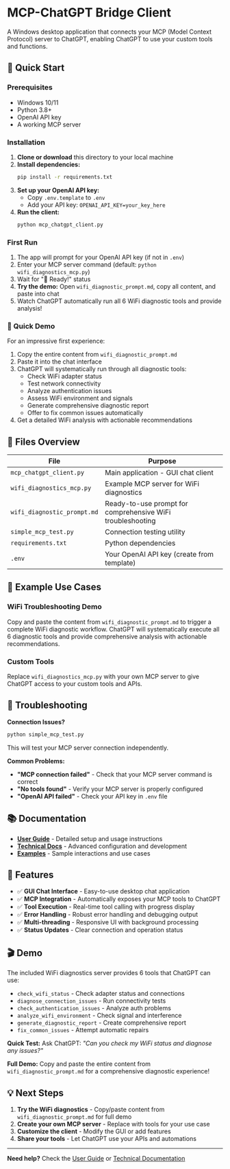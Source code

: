 # MCP-ChatGPT Bridge Client

A Windows desktop application that connects your MCP (Model Context Protocol) server to ChatGPT, enabling ChatGPT to use your custom tools and functions.

## 🚀 Quick Start

### Prerequisites
- Windows 10/11
- Python 3.8+
- OpenAI API key
- A working MCP server

### Installation
1. **Clone or download** this directory to your local machine
2. **Install dependencies:**
   ```bash
   pip install -r requirements.txt
   ```
3. **Set up your OpenAI API key:**
   - Copy `.env.template` to `.env`
   - Add your API key: `OPENAI_API_KEY=your_key_here`
4. **Run the client:**
   ```bash
   python mcp_chatgpt_client.py
   ```

### First Run
1. The app will prompt for your OpenAI API key (if not in `.env`)
2. Enter your MCP server command (default: `python wifi_diagnostics_mcp.py`)
3. Wait for "🎉 Ready!" status
4. **Try the demo:** Open `wifi_diagnostic_prompt.md`, copy all content, and paste into chat
5. Watch ChatGPT automatically run all 6 WiFi diagnostic tools and provide analysis!

### 🎯 Quick Demo
For an impressive first experience:
1. Copy the entire content from `wifi_diagnostic_prompt.md`
2. Paste it into the chat interface  
3. ChatGPT will systematically run through all diagnostic tools:
   - Check WiFi adapter status
   - Test network connectivity
   - Analyze authentication issues
   - Assess WiFi environment and signals
   - Generate comprehensive diagnostic report
   - Offer to fix common issues automatically
4. Get a detailed WiFi analysis with actionable recommendations

## 📁 Files Overview

| File | Purpose |
|------|---------|
| `mcp_chatgpt_client.py` | Main application - GUI chat client |
| `wifi_diagnostics_mcp.py` | Example MCP server for WiFi diagnostics |
| `wifi_diagnostic_prompt.md` | Ready-to-use prompt for comprehensive WiFi troubleshooting |
| `simple_mcp_test.py` | Connection testing utility |
| `requirements.txt` | Python dependencies |
| `.env` | Your OpenAI API key (create from template) |

## 🎯 Example Use Cases

### WiFi Troubleshooting Demo
Copy and paste the content from `wifi_diagnostic_prompt.md` to trigger a complete WiFi diagnostic workflow. ChatGPT will systematically execute all 6 diagnostic tools and provide comprehensive analysis with actionable recommendations.

### Custom Tools
Replace `wifi_diagnostics_mcp.py` with your own MCP server to give ChatGPT access to your custom tools and APIs.

## 🔧 Troubleshooting

**Connection Issues?**
```bash
python simple_mcp_test.py
```
This will test your MCP server connection independently.

**Common Problems:**
- **\"MCP connection failed\"** - Check that your MCP server command is correct
- **\"No tools found\"** - Verify your MCP server is properly configured
- **\"OpenAI API failed\"** - Check your API key in `.env` file

## 📚 Documentation

- **[User Guide](USER_GUIDE.md)** - Detailed setup and usage instructions
- **[Technical Docs](TECHNICAL_DOCS.md)** - Advanced configuration and development
- **[Examples](EXAMPLES.md)** - Sample interactions and use cases

## 🌟 Features

- ✅ **GUI Chat Interface** - Easy-to-use desktop chat application
- ✅ **MCP Integration** - Automatically exposes your MCP tools to ChatGPT
- ✅ **Tool Execution** - Real-time tool calling with progress display
- ✅ **Error Handling** - Robust error handling and debugging output
- ✅ **Multi-threading** - Responsive UI with background processing
- ✅ **Status Updates** - Clear connection and operation status

## 🎬 Demo

The included WiFi diagnostics server provides 6 tools that ChatGPT can use:
- `check_wifi_status` - Check adapter status and connections
- `diagnose_connection_issues` - Run connectivity tests
- `check_authentication_issues` - Analyze auth problems
- `analyze_wifi_environment` - Check signal and interference
- `generate_diagnostic_report` - Create comprehensive report
- `fix_common_issues` - Attempt automatic repairs

**Quick Test:** Ask ChatGPT: *"Can you check my WiFi status and diagnose any issues?"*

**Full Demo:** Copy and paste the entire content from `wifi_diagnostic_prompt.md` for a comprehensive diagnostic experience!

## 💡 Next Steps

1. **Try the WiFi diagnostics** - Copy/paste content from `wifi_diagnostic_prompt.md` for full demo
2. **Create your own MCP server** - Replace with tools for your use case
3. **Customize the client** - Modify the GUI or add features
4. **Share your tools** - Let ChatGPT use your APIs and automations

---

**Need help?** Check the [User Guide](USER_GUIDE.md) or [Technical Documentation](TECHNICAL_DOCS.md)